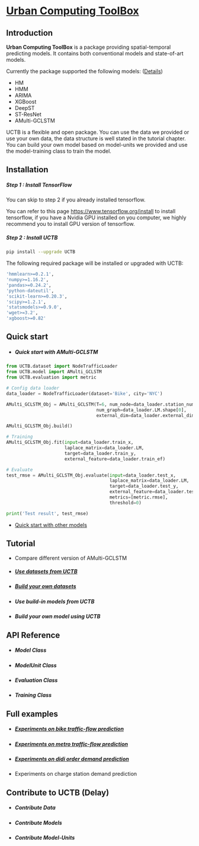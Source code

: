 # [Urban Computing ToolBox](https://github.com/Di-Chai/UCTB)

## Introduction

**Urban Computing ToolBox** is a package providing spatial-temporal predicting models. It contains both conventional models and state-of-art models. 

Currently the package supported the following models: ([Details](./static/current_supported_models.html))

- HM
- HMM
- ARIMA
- XGBoost
- DeepST
- ST-ResNet
- AMulti-GCLSTM

UCTB is a flexible and open package. You can use the data we provided or use your own data, the data structure is well stated in the tutorial chapter. You can build your own model based on model-units we provided and use the model-training class to train the model.

## Installation

##### Step 1 : Install TensorFlow

You can skip to step 2 if you already installed tensorflow.

You can refer to this page <https://www.tensorflow.org/install> to install tensorflow, if you have a Nvidia GPU installed on you computer, we highly recommend you to install GPU version of tensorflow.

##### Step 2 : Install UCTB

```bash
pip install --upgrade UCTB
```

The following required package will be installed or upgraded with UCTB:

```bash
'hmmlearn>=0.2.1',
'numpy>=1.16.2',
'pandas>=0.24.2',
'python-dateutil',
'scikit-learn>=0.20.3',
'scipy>=1.2.1',
'statsmodels>=0.9.0',
'wget>=3.2',
'xgboost>=0.82'
```

## Quick start

- ##### Quick start with AMulti-GCLSTM

```python
from UCTB.dataset import NodeTrafficLoader
from UCTB.model import AMulti_GCLSTM
from UCTB.evaluation import metric

# Config data loader
data_loader = NodeTrafficLoader(dataset='Bike', city='NYC')

AMulti_GCLSTM_Obj = AMulti_GCLSTM(T=6, num_node=data_loader.station_number,
                                  num_graph=data_loader.LM.shape[0],
                                  external_dim=data_loader.external_dim)

AMulti_GCLSTM_Obj.build()

# Training
AMulti_GCLSTM_Obj.fit(input=data_loader.train_x,
                      laplace_matrix=data_loader.LM,
                      target=data_loader.train_y,
                      external_feature=data_loader.train_ef)

# Evaluate
test_rmse = AMulti_GCLSTM_Obj.evaluate(input=data_loader.test_x,
                                       laplace_matrix=data_loader.LM,
                                       target=data_loader.test_y,
                                       external_feature=data_loader.test_ef,
                                       metrics=[metric.rmse],
                                       threshold=0)

print('Test result', test_rmse)
```

- [Quick start with other models](./static/quick_start.html)

## Tutorial

- Compare different version of AMulti-GCLSTM

- ##### [Use datasets from UCTB](./static/tutorial.html)

- ##### [Build your own datasets](./static/tutorial.html)

- ##### Use build-in models from UCTB


- ##### Build your own model using UCTB


## API Reference

- ##### Model Class


- ##### ModelUnit Class


- ##### Evaluation Class


- ##### Training Class


## Full examples

- ##### [Experiments on bike traffic-flow prediction](./static/experiment_on_bike.html)

- ##### [Experiments on metro traffic-flow prediction](./static/experiment_on_metro.html)

- ##### [Experiments on didi order demand prediction](./static/experiment_on_didi.html)

- Experiments on charge station demand prediction

## Contribute to UCTB (Delay)

- ##### Contribute Data
- ##### Contribute Models
- ##### Contribute Model-Units
